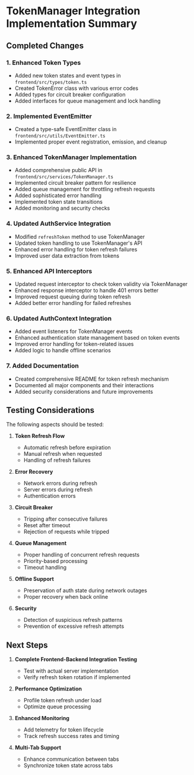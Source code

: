 # TokenManager Integration Implementation Summary

## Completed Changes

### 1. Enhanced Token Types
- Added new token states and event types in `frontend/src/types/token.ts`
- Created TokenError class with various error codes
- Added types for circuit breaker configuration
- Added interfaces for queue management and lock handling

### 2. Implemented EventEmitter
- Created a type-safe EventEmitter class in `frontend/src/utils/EventEmitter.ts`
- Implemented proper event registration, emission, and cleanup

### 3. Enhanced TokenManager Implementation
- Added comprehensive public API in `frontend/src/services/TokenManager.ts`
- Implemented circuit breaker pattern for resilience
- Added queue management for throttling refresh requests
- Added sophisticated error handling
- Implemented token state transitions
- Added monitoring and security checks

### 4. Updated AuthService Integration
- Modified `refreshToken` method to use TokenManager
- Updated token handling to use TokenManager's API
- Enhanced error handling for token refresh failures
- Improved user data extraction from tokens

### 5. Enhanced API Interceptors
- Updated request interceptor to check token validity via TokenManager
- Enhanced response interceptor to handle 401 errors better
- Improved request queuing during token refresh
- Added better error handling for failed refreshes

### 6. Updated AuthContext Integration
- Added event listeners for TokenManager events
- Enhanced authentication state management based on token events
- Improved error handling for token-related issues
- Added logic to handle offline scenarios

### 7. Added Documentation
- Created comprehensive README for token refresh mechanism
- Documented all major components and their interactions
- Added security considerations and future improvements

## Testing Considerations

The following aspects should be tested:

1. **Token Refresh Flow**
   - Automatic refresh before expiration
   - Manual refresh when requested
   - Handling of refresh failures

2. **Error Recovery**
   - Network errors during refresh
   - Server errors during refresh
   - Authentication errors

3. **Circuit Breaker**
   - Tripping after consecutive failures
   - Reset after timeout
   - Rejection of requests while tripped

4. **Queue Management**
   - Proper handling of concurrent refresh requests
   - Priority-based processing
   - Timeout handling

5. **Offline Support**
   - Preservation of auth state during network outages
   - Proper recovery when back online

6. **Security**
   - Detection of suspicious refresh patterns
   - Prevention of excessive refresh attempts

## Next Steps

1. **Complete Frontend-Backend Integration Testing**
   - Test with actual server implementation
   - Verify refresh token rotation if implemented

2. **Performance Optimization**
   - Profile token refresh under load
   - Optimize queue processing

3. **Enhanced Monitoring**
   - Add telemetry for token lifecycle
   - Track refresh success rates and timing

4. **Multi-Tab Support**
   - Enhance communication between tabs
   - Synchronize token state across tabs 